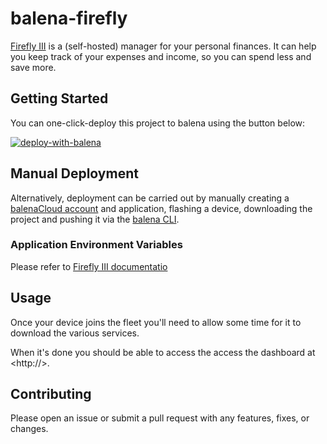 # balena-firefly

[Firefly III](https://www.firefly-iii.org/) is a (self-hosted) manager for your personal finances. It can help you keep track of your expenses and income, so you can spend less and save more.

## Getting Started

You can one-click-deploy this project to balena using the button below:

[![deploy-with-balena](https://balena.io/deploy.svg)](https://dashboard.balena-cloud.com/deploy?repoUrl=https://github.com/moe-sani/balena_firefly&defaultDeviceType=raspberrypi4-64)

## Manual Deployment

Alternatively, deployment can be carried out by manually creating a [balenaCloud account](https://dashboard.balena-cloud.com) and application, flashing a device, downloading the project and pushing it via the [balena CLI](https://github.com/balena-io/balena-cli).

### Application Environment Variables

Please refer to [Firefly III documentatio](https://docs.firefly-iii.org/firefly-iii/installation/docker/?mtm_campaign=docu-internal&mtm_kwd=docker)

## Usage

Once your device joins the fleet you'll need to allow some time for it to download the various services.

When it's done you should be able to access the access the dashboard at <http://<IP ADDRESS>>.


## Contributing

Please open an issue or submit a pull request with any features, fixes, or changes.